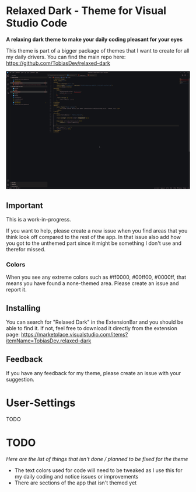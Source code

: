 # Relaxed Dark - Theme for Visual Studio Code
**A relaxing dark theme to make your daily coding pleasant for your eyes**

This theme is part of a bigger package of themes that I want to create for all my daily drivers. You can find the main repo here: https://github.com/TobiasDev/relaxed-dark

![Screenshot](https://raw.githubusercontent.com/TobiasDev/relaxed-dark-vs-code/main/images/relaxed-dark-html.png)

## Important
This is a work-in-progress.

If you want to help, please create a new issue when you find areas that you think look off compared to the rest of the app. In that issue also add how you got to the unthemed part since it might be something I don't use and therefor missed. 

### Colors
When you see any extreme colors such as #ff0000, #00ff00, #0000ff, that means you have found a none-themed area. Please create an issue and report it.

## Installing
You can search for "Relaxed Dark" in the ExtensionBar and you should be able to find it. If not, feel free to download it directly from the extension page: https://marketplace.visualstudio.com/items?itemName=TobiasDev.relaxed-dark

## Feedback
If you have any feedback for my theme, please create an issue with your suggestion. 

# User-Settings
TODO

# TODO
_Here are the list of things that isn't done / planned to be fixed for the theme_   

- The text colors used for code will need to be tweaked as I use this for my daily coding and notice issues or improvements
- There are sections of the app that isn't themed yet


